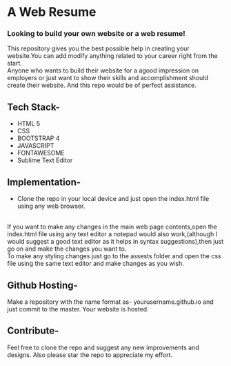 # A Web Resume
### Looking to build your own website or a web resume!
This repository gives you the best possible help in creating your website.You can add modify anything related to your career right from the start.
<br>
Anyone who wants to build their website for a agood impression on employers or just want to show their skills and accomplishment should create their website. And this repo would be of perfect assistance.
<br>
## Tech Stack-
* HTML 5
* CSS
* BOOTSTRAP 4
* JAVASCRIPT
* FONTAWESOME
* Sublime Text Editor

## Implementation- 

* Clone the repo in your local device and just open the index.html file using any web browser.
<br>
If you want to make any changes in the main web page contents,open the index.html file using any text editor a notepad would also work,(although I would suggest a good text editor as it helps in syntax suggestions),then just go on and make the changes you want to.
<br>
To make any styling changes just go to the assests folder and open the css file using the same text editor and make changes as you wish.

## Github Hosting-
Make a repository with the name format as- yourusername.github.io and just commit to the master. Your website is hosted.

## Contribute-
Feel free to clone the repo and suggest any new improvements and designs.
Also please star the repo to appreciate my effort.
